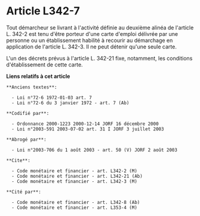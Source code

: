 # Article L342-7

Tout démarcheur se livrant à l'activité définie au deuxième alinéa de l'article L. 342-2 est tenu d'être porteur d'une carte
d'emploi délivrée par une personne ou un établissement habilité à recourir au démarchage en application de l'article L.
342-3. Il ne peut détenir qu'une seule carte.

L'un des décrets prévus à l'article L. 342-21 fixe, notamment, les conditions d'établissement de cette carte.

**Liens relatifs à cet article**

	**Anciens textes**:

	  - Loi n°72-6 1972-01-03 art. 7
	  - Loi n°72-6 du 3 janvier 1972 - art. 7 (Ab)

	**Codifié par**:

	  - Ordonnance 2000-1223 2000-12-14 JORF 16 décembre 2000
	  - Loi n°2003-591 2003-07-02 art. 31 I JORF 3 juillet 2003

	**Abrogé par**:

	  - Loi n°2003-706 du 1 août 2003 - art. 50 (V) JORF 2 août 2003

	**Cite**:

	  - Code monétaire et financier - art. L342-2 (M)
	  - Code monétaire et financier - art. L342-21 (Ab)
	  - Code monétaire et financier - art. L342-3 (M)

	**Cité par**:

	  - Code monétaire et financier - art. L342-8 (Ab)
	  - Code monétaire et financier - art. L353-4 (M)

